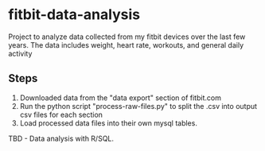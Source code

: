 # fitbit-data-analysis
Project to analyze data collected from my fitbit devices over the last few years. The data includes weight, heart rate, workouts, and general daily activity

## Steps
1. Downloaded data from the "data export" section of fitbit.com
2. Run the python script "process-raw-files.py" to split the .csv into output csv files for each section
3. Load processed data files into their own mysql tables.

TBD - Data analysis with R/SQL.

